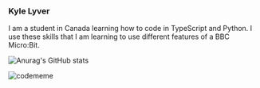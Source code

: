 ### Kyle Lyver

I am a student in Canada learning how to code in TypeScript and Python. I use these skills that I am learning to use different features of a BBC Micro:Bit.


![Anurag's GitHub stats](https://github-readme-stats.vercel.app/api?username=kyle-lyver&hide=contribs,prs)

![codememe]([http://url/to/img.pn](https://github.com/kyle-lyver/kyle-lyver/blob/main/codememe.png)https://github.com/kyle-lyver/kyle-lyver/blob/main/codememe.png)
